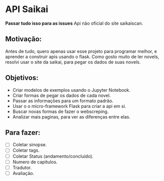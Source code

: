 # API Saikai
**Passar tudo isso para as issues**
Api não oficial do site saikaiscan.
## Motivação:
Antes de tudo, quero apenas usar esse projeto para programar melhor, e aprender a construir apis usando o flask. Como gosto muito de ler novels, resolvi usar o site da saikai, para pegar os dados de suas novels.
## Objetivos:
- Criar modelos de exemplos usando o Jupyter Notebook.
- Criar formas de pegar os dados de cada novel.
- Passar as informações para um formato padrão.
- Usar o o micro-framework Flask para criar a api em si.
- Buscar novas formas de fazer o webscreping.
- Analizar mais paginas, para ver as diferenças entre elas.
## Para fazer:
- [ ] Coletar sinopse.
- [ ] Coletar tags.
- [ ] Coletar Status (andamento/concluido).
- [ ] Numero de capitulos.
- [ ] Tradutor.
- [ ] Avaliação.
